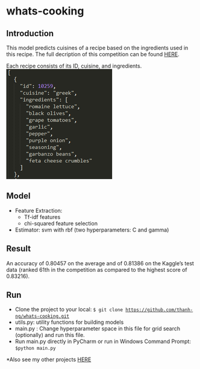 # whats-cooking		
## Introduction  
This model predicts cuisines of a recipe based on the ingredients used in this recipe. The full decription of this competition can be found [HERE](https://www.kaggle.com/c/whats-cooking).  		

Each recipe consists of its ID, cuisine, and ingredients.   
![alt text](/images/train-recipe.PNG "One sample recipe in the dataset") 
## Model  
* Feature Extraction:   
	* Tf-idf features  
	* chi-squared feature selection  
* Estimator: svm with rbf (two hyperparameters: C and gamma)  

## Result
An accuracy of 0.80457 on the average and of 0.81386 on the Kaggle’s test data (ranked 61th in the competition as compared to the highest score of 0.83216).   

## Run
* Clone the project to your local: <code>$ git clone https://github.com/thanh-ng/whats-cooking.git</code>
* utils.py: utility functions for building models
* main.py : Change hyperparameter space in this file for grid search (optionally) and run this file.   
* Run main.py directly in PyCharm or run in Windows Command Prompt: <code>$python main.py</code>

*Also see my other projects [HERE](http://thanh-ng.github.io/pages/src/)
